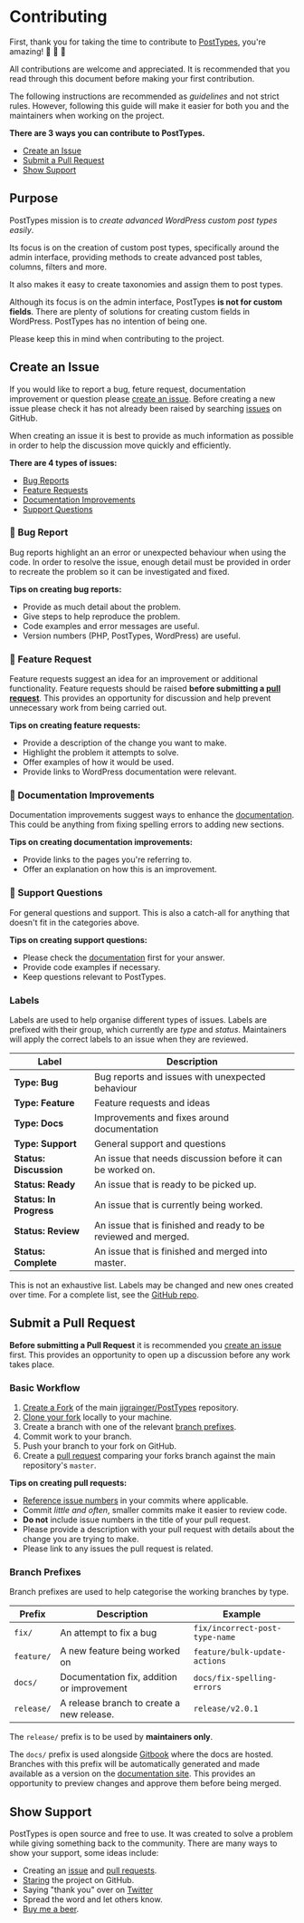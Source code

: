 # Contributing

First, thank you for taking the time to contribute to [PostTypes](https://github.com/jjgrainger/PostTypes), you're amazing! 🎉 👏 🙌

All contributions are welcome and appreciated. It is recommended that you read through this document before making your first contribution.

The following instructions are recommended as _guidelines_ and not strict rules. However, following this guide will make it easier for both you and the maintainers when working on the project.

**There are 3 ways you can contribute to PostTypes.**

* [Create an Issue](#create-an-issue)
* [Submit a Pull Request](#submit-a-pull-request)
* [Show Support](#show-support)

## Purpose

PostTypes mission is to _create advanced WordPress custom post types easily_.

Its focus is on the creation of custom post types, specifically around the admin interface, providing methods to create advanced post tables, columns, filters and more.

It also makes it easy to create taxonomies and assign them to post types.

Although its focus is on the admin interface, PostTypes **is not for custom fields**. There are plenty of solutions for creating custom fields in WordPress. PostTypes has no intention of being one.

Please keep this in mind when contributing to the project.

## Create an Issue

If you would like to report a bug, feture request, documentation improvement or question please [create an issue](https://github.com/jjgrainger/PostTypes/issues/new). Before creating a new issue please check it has not already been raised by searching [issues](https://github.com/jjgrainger/PostTypes/issues) on GitHub.

When creating an issue it is best to provide as much information as possible in order to help the discussion move quickly and efficiently.

**There are 4 types of issues:**

* [Bug Reports](#bug-report)
* [Feature Requests](#feature-request)
* [Documentation Improvements](#documentation-improvement)
* [Support Questions](#support-questions)

### 🐛 Bug Report

Bug reports highlight an an error or unexpected behaviour when using the code. In order to resolve the issue, enough detail must be provided in order to recreate the problem so it can be investigated and fixed.

**Tips on creating bug reports:**

* Provide as much detail about the problem.
* Give steps to help reproduce the problem.
* Code examples and error messages are useful.
* Version numbers (PHP, PostTypes, WordPress) are useful.

### 🚀 Feature Request

Feature requests suggest an idea for an improvement or additional functionality. Feature requests should be raised **before submitting a [pull request](#submit-a-pull-request)**. This provides an opportunity for discussion and help prevent unnecessary work from being carried out.

**Tips on creating feature requests:**

* Provide a description of the change you want to make.
* Highlight the problem it attempts to solve.
* Offer examples of how it would be used.
* Provide links to WordPress documentation were relevant.

### 📖 Documentation Improvements

Documentation improvements suggest ways to enhance the [documentation](https://posttypes.jjgrainger.co.uk). This could be anything from fixing spelling errors to adding new sections.

**Tips on creating documentation improvements:**

* Provide links to the pages you're referring to.
* Offer an explanation on how this is an improvement.

### 🎈 Support Questions

For general questions and support. This is also a catch-all for anything that doesn't fit in the categories above.

**Tips on creating support questions:**

* Please check the [documentation](https://posttypes.jjgrainger.co.uk) first for your answer.
* Provide code examples if necessary.
* Keep questions relevant to PostTypes.

### Labels

Labels are used to help organise different types of issues. Labels are prefixed with their group, which currently are _type_ and _status_. Maintainers will apply the correct labels to an issue when they are reviewed.

| Label | Description |
| --- | --- |
| **Type: Bug** | Bug reports and issues with unexpected behaviour |
| **Type: Feature** | Feature requests and ideas |
| **Type: Docs** | Improvements and fixes around documentation |
| **Type: Support** | General support and questions |
| **Status: Discussion** | An issue that needs discussion before it can be worked on. |
| **Status: Ready** | An issue that is ready to be picked up. |
| **Status: In Progress** | An issue that is currently being worked. |
| **Status: Review** | An issue that is finished and ready to be reviewed and merged. |
| **Status: Complete** | An issue that is finished and merged into master. |

This is not an exhaustive list. Labels may be changed and new ones created over time. For a complete list, see the [GitHub repo](https://github.com/jjgrainger/PostTypes/labels).

## Submit a Pull Request

**Before submitting a Pull Request** it is recommended you [create an issue](#create-an-issue) first. This provides an opportunity to open up a discussion before any work takes place.

### Basic Workflow

1. [Create a Fork](https://guides.github.com/activities/forking/#fork) of the main [jjgrainger/PostTypes](https://github.com/jjgrainger/PostTypes) repository.
1. [Clone your fork](https://guides.github.com/activities/forking/#clone) locally to your machine.
1. Create a branch with one of the relevant [branch prefixes](#branch-prefixes).
1. Commit work to your branch.
1. Push your branch to your fork on GitHub.
1. Create a [pull request](https://github.com/jjgrainger/PostTypes/compare) comparing your forks branch against the main repository's `master`.

**Tips on creating pull requests:**

* [Reference issue numbers](https://help.github.com/articles/closing-issues-using-keywords/) in your commits where applicable.
* Commit *little and often*, smaller commits make it easier to review code.
* **Do not** include issue numbers in the title of your pull request.
* Please provide a description with your pull request with details about the change you are trying to make.
* Please link to any issues the pull request is related.

### Branch Prefixes

Branch prefixes are used to help categorise the working branches by type.

| Prefix | Description | Example |
| --- | --- | --- |
| `fix/` | An attempt to fix a bug | `fix/incorrect-post-type-name` |
| `feature/` | A new feature being worked on | `feature/bulk-update-actions` |
| `docs/` | Documentation fix, addition or improvement | `docs/fix-spelling-errors` |
| `release/` | A release branch to create a new release. | `release/v2.0.1` |

The `release/` prefix is to be used by **maintainers only**.

The `docs/` prefix is used alongside [Gitbook](https://www.gitbook.com/) where the docs are hosted. Branches with this prefix will be automatically generated and made available as a version on the [documentation site](https://posttypes.jjgrainger.co.uk). This provides an opportunity to preview changes and approve them before being merged.

## Show Support

PostTypes is open source and free to use. It was created to solve a problem while giving something back to the community. There are many ways to show your support, some ideas include:

* Creating an [issue](https://github.com/jjgrainger/PostTypes/issues/new) and [pull requests](https://github.com/jjgrainger/PostTypes/compare).
* [Staring](https://github.com/jjgrainger/PostTypes/stargazers) the project on GitHub.
* Saying "thank you" over on [Twitter](https://twitter.com/jjgrainger)
* Spread the word and let others know.
* [Buy me a beer](https://www.paypal.me/jjgrainger/5).
